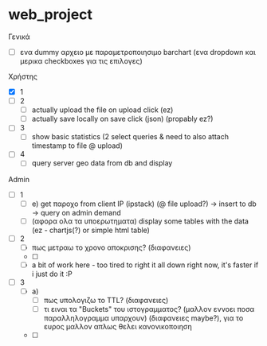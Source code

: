# web_project

Γενικά
  - [ ] ενα dummy αρχειο με παραμετροποιησιμο barchart (ενα dropdown και μερικα checkboxes για τις επιλογες)

Χρήστης
 - [x] 1
 - [ ] 2
    - [ ] actually upload the file on upload click (ez)
    - [ ] actually save locally on save click (json) (propably ez?)
 - [ ] 3
    - [ ] show basic statistics (2 select queries & need to also attach timestamp to file @ upload)
 - [ ] 4
    - [ ] query server geo data from db and display
 
 Admin
 - [ ] 1
    - [ ] e) get παροχο from client IP (ipstack) (@ file upload?) -> insert to db -> query on admin demand
    - [ ] (αφορα ολα τα υποερωτηματα) display some tables with the data (ez - chartjs(?) or simple html table)
 - [ ] 2
    - [ ] πως μετραω το χρονο αποκρισης? (διαφανειες)
    - [ ] 
    - [ ] a bit of work here - too tired to right it all down right now, it's faster if i just do it :P
 - [ ] 3
     - [ ] a) 
        - [ ] πως υπολογιζω το TTL? (διαφανειες)
        - [ ] τι ειναι τα "Buckets" του ιστογραμματος? (μαλλον εννοει ποσα παραλληλογραμμα υπαρχουν) (διαφανειες maybe?), για το ευρος μαλλον απλως θελει κανονικοποιηση
    - [ ] 
    
